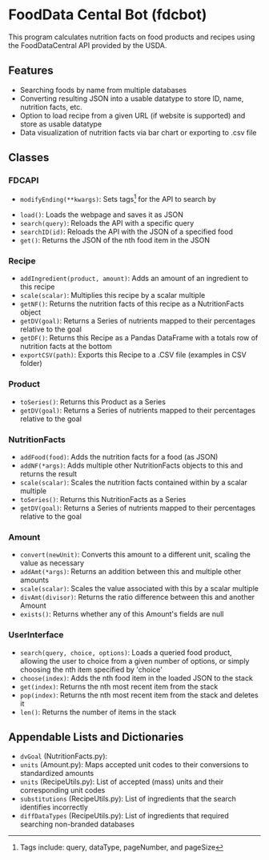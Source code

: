 # FoodData Cental Bot (fdcbot)

This program calculates nutrition facts on food products and recipes using the FoodDataCentral API provided by the USDA.

## Features

+ Searching foods by name from multiple databases
+ Converting resulting JSON into a usable datatype to store ID, name, nutrition facts, etc.
+ Option to load recipe from a given URL (if website is supported) and store as usable datatype
+ Data visualization of nutrition facts via bar chart or exporting to .csv file

## Classes

### FDCAPI
+ `modifyEnding(**kwargs)`: Sets tags[^1] for the API to search by
[^1]: Tags include: query, dataType, pageNumber, and pageSize
+ `load()`: Loads the webpage and saves it as JSON
+ `search(query)`: Reloads the API with a specific query
+ `searchID(id)`: Reloads the API with the JSON of a specified food
+ `get()`: Returns the JSON of the nth food item in the JSON

### Recipe

+ `addIngredient(product, amount)`: Adds an amount of an ingredient to this recipe
+ `scale(scalar)`: Multiplies this recipe by a scalar multiple
+ `getNF()`: Returns the nutrition facts of this recipe as a NutritionFacts object
+ `getDV(goal)`: Returns a Series of nutrients mapped to their percentages relative to the goal
+ `getDF()`: Returns this Recipe as a Pandas DataFrame with a totals row of nutrition facts at the bottom
+ `exportCSV(path)`: Exports this Recipe to a .CSV file (examples in CSV folder)

### Product
+ `toSeries()`: Returns this Product as a Series
+ `getDV(goal)`: Returns a Series of nutrients mapped to their percentages relative to the goal

### NutritionFacts
+ `addFood(food)`: Adds the nutrition facts for a food (as JSON)
+ `addNF(*args)`: Adds multiple other NutritionFacts objects to this and returns the result
+ `scale(scalar)`: Scales the nutrition facts contained within by a scalar multiple
+ `toSeries()`: Returns this NutritionFacts as a Series
+ `getDV(goal)`: Returns a Series of nutrients mapped to their percentages relative to the goal

### Amount
+ `convert(newUnit)`: Converts this amount to a different unit, scaling the value as necessary
+ `addAmt(*args)`: Returns an addition between this and multiple other amounts
+ `scale(scalar)`: Scales the value associated with this by a scalar multiple
+ `divAmt(divisor)`: Returns the ratio difference between this and another Amount
+ `exists()`: Returns whether any of this Amount's fields are null

### UserInterface
+ `search(query, choice, options)`: Loads a queried food product, allowing the user to choice from a given number of options, or simply choosing the nth item specified by 'choice'
+ `choose(index)`: Adds the nth food item in the loaded JSON to the stack
+ `get(index)`: Returns the nth most recent item from the stack
+ `pop(index)`: Returns the nth most recent item from the stack and deletes it
+ `len()`: Returns the number of items in the stack

## Appendable Lists and Dictionaries

+ `dvGoal` (NutritionFacts.py): 
+ `units` (Amount.py): Maps accepted unit codes to their conversions to standardized amounts
+ `units` (RecipeUtils.py): List of accepted (mass) units and their corresponding unit codes
+ `substitutions` (RecipeUtils.py): List of ingredients that the search identifies incorrectly
+ `diffDataTypes` (RecipeUtils.py): List of ingredients that required searching non-branded databases
